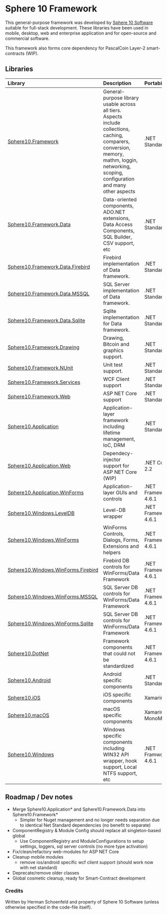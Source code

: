 # Sphere 10 Framework

This general-purpose framework was developed by [Sphere 10 Software](https://www.sphere10.com) suitable for full-stack development. These libraries have been used in mobile, desktop, web and enterprise application and for open-source and commercial software.

This framework also forms core dependency for PascalCoin Layer-2 smart-contracts (WIP).

## Libraries

| Library                                  | Description                                                | Portability      | 
| :--------------------------------------- | :--------------------------------------------------------- | :--------------- |
| [Sphere10.Framework][1]                  | General-purpose library usable across all tiers. Aspects include collections, caching, comparers, conversion, memory, mathm, loggin, networking, scoping, configuration and many other aspects | .NET Standard 2  |
| [Sphere10.Framework.Data][2]             | Data-oriented components, ADO.NET extensions, Data Access Components, SQL Builder, CSV support, etc   | .NET Standard 2  |
| [Sphere10.Framework.Data.Firebird][3]    | Firebird implementation of Data framework.                 | .NET Standard 2  |
| [Sphere10.Framework.Data.MSSQL][4]       | SQL Server implementation of Data framework.               | .NET Standard 2  |
| [Sphere10.Framework.Data.Sqlite][5]      | Sqlite implementation for Data framework.                  | .NET Standard 2  |
| [Sphere10.Framework.Drawing][6]          | Drawing, Bitcoin and graphics support.                     | .NET Standard 2  |
| [Sphere10.Framework.NUnit][7]            | Unit test support.                                         | .NET Standard 2  |
| [Sphere10.Framework.Services][8]         | WCF Client support                                         | .NET Standard 2  |
| [Sphere10.Framework.Web][9]              | ASP NET Core support                                       | .NET Standard 2  |
| [Sphere10.Application][10]               | Application-layer framework including lifetime management, IoC, DRM | .NET Standard 2  |
| [Sphere10.Application.Web][11]           | Dependecy-injector support for ASP NET Core (WIP)          | .NET Core 2.2    |
| [Sphere10.Application.WinForms][12]      | Application-layer GUIs and controls                        | .NET Framework 4.6.1  |
| [Sphere10.Windows.LevelDB][13]           | Level-DB wrapper                                           | .NET Framework 4.6.1  |
| [Sphere10.Windows.WinForms][14]          | WinForms Controls, Dialogs, Forms, Extensions and helpers  | .NET Framework 4.6.1  |
| [Sphere10.Windows.WinForms.Firebird][15] | Firebird DB controls for WinForms/Data Framework           | .NET Framework 4.6.1  |
| [Sphere10.Windows.WinForms.MSSQL][16]    | SQL Server DB controls for WinForms/Data Framework         | .NET Framework 4.6.1  |
| [Sphere10.Windows.WinForms.Sqlite][17]   | SQL Server DB controls for WinForms/Data Framework         | .NET Framework 4.6.1  |
| [Sphere10.DotNet][18]                    | Framework components that could not be standardized        | .NET Framework 4.6.1  |
| [Sphere10.Android][19]                   | Android specific components                                | .NET Standard 2  |
| [Sphere10.iOS][20]                       | iOS specific components                                    | Xamarin.iOS      |
| [Sphere10.macOS][21]                     | macOS specific components                                  | Xamarin.Mac, MonoMac|
| [Sphere10.Windows][22]                   | Windows specific components including WIN32 API wrapper, hook support, Local NTFS support, etc | .NET Framwork 4.6.1  |

## Roadmap / Dev notes

- Merge Sphere10.Application* and Sphere10.Framework.Data into Sphere10.Framework* 
    + Simpler for Nuget management and no longer needs separation due to identical Net Standard dependencies (no benefit to separate)
- ComponentRegistry & Module Config should replace all singleton-based global 
    + Use ComponentRegistry and ModuleConfigurations to setup settings, loggers, sql server controls (no more type activation)    
- Fix/clean/refactory web-modules for ASP NET Core
- Cleanup mobile modules 
    + remove ios/android specific wcf client support (should work now with net standard)
- Deprecate/remove older classes
- Global cosmetic cleanup, ready for Smart-Contract development

### Credits

Written by Herman Schoenfeld and property of Sphere 10 Software (unless otherwise specified in the code-file itself).

[1]: https://github.com/Sphere10/Framework/tree/master/src/Sphere10.Framework
[2]: https://github.com/Sphere10/Framework/tree/master/src/Sphere10.Framework.Data
[3]: https://github.com/Sphere10/Framework/tree/master/src/Sphere10.Framework.Data.Firebird
[4]: https://github.com/Sphere10/Framework/tree/master/src/Sphere10.Framework.Data.MSSQL
[5]: https://github.com/Sphere10/Framework/tree/master/src/Sphere10.Framework.Data.Sqlite
[6]: https://github.com/Sphere10/Framework/tree/master/src/Sphere10.Framework.Drawing
[7]: https://github.com/Sphere10/Framework/tree/master/src/Sphere10.Framework.NUnit
[8]: https://github.com/Sphere10/Framework/tree/master/src/Sphere10.Framework.Services
[9]: https://github.com/Sphere10/Framework/tree/master/src/Sphere10.Framework.Web
[10]: https://github.com/Sphere10/Framework/tree/master/src/Sphere10.Application
[11]: https://github.com/Sphere10/Framework/tree/master/src/Sphere10.Application.Web
[12]: https://github.com/Sphere10/Framework/tree/master/src/Sphere10.Application.WinForms
[13]: https://github.com/Sphere10/Framework/tree/master/src/Sphere10.Windows.LevelDB
[14]: https://github.com/Sphere10/Framework/tree/master/src/Sphere10.Windows.WinForms
[15]: https://github.com/Sphere10/Framework/tree/master/src/Sphere10.Windows.WinForms.Firebird
[16]: https://github.com/Sphere10/Framework/tree/master/src/Sphere10.Windows.WinForms.MSSQL
[17]: https://github.com/Sphere10/Framework/tree/master/src/Sphere10.Windows.WinForms.Sqlite
[18]: https://github.com/Sphere10/Framework/tree/master/src/Sphere10.DotNet
[19]: https://github.com/Sphere10/Framework/tree/master/src/Sphere10.Android
[20]: https://github.com/Sphere10/Framework/tree/master/src/Sphere10.iOS
[21]: https://github.com/Sphere10/Framework/tree/master/src/Sphere10.macOS
[22]: https://github.com/Sphere10/Framework/tree/master/src/Sphere10.Windows
